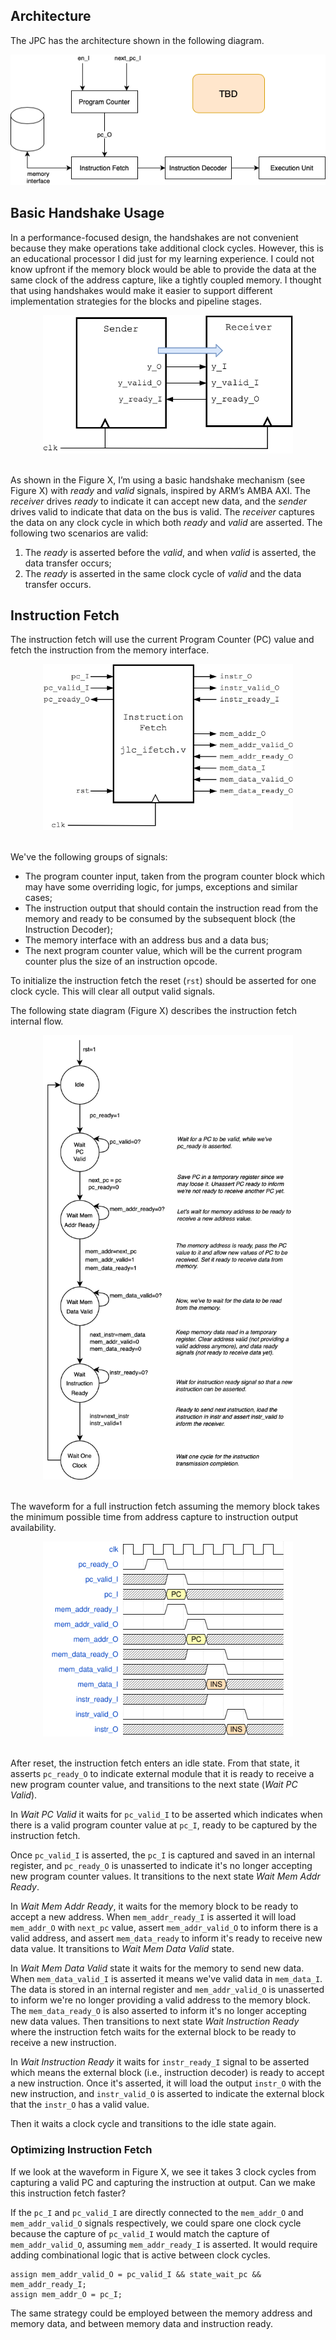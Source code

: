 
## Architecture

The JPC has the architecture shown in the following diagram.

![](JPC_Architecture.png)



## Basic Handshake Usage

In a performance-focused design, the handshakes are not convenient because they make operations take additional clock cycles. However, this is an educational processor I did just for my learning experience. I could not know upfront if the memory block would be able to provide the data at the same clock of the address capture, like a tightly coupled memory. I thought that using handshakes would make it easier to support different implementation strategies for the blocks and pipeline stages.

<img src="basic_handshake.png" alt="drawing" width="400" style="display: block; margin: auto; padding-bottom: 20px"/>


As shown in the Figure X, I’m using a basic handshake mechanism (see Figure X) with _ready_ and _valid_ signals, inspired by ARM’s AMBA AXI. The _receiver_ drives _ready_ to indicate it can accept new data, and the _sender_ drives valid to indicate that data on the bus is valid. The _receiver_ captures the data on any clock cycle in which both _ready_ and _valid_ are asserted. The following two scenarios are valid:
1. The _ready_ is asserted before the _valid_, and when _valid_ is asserted, the data transfer occurs;
2. The _ready_ is asserted in the same clock cycle of _valid_ and the data transfer occurs.


## Instruction Fetch

The instruction fetch will use the current Program Counter (PC) value and fetch the instruction from the memory interface. 

<img src="JPC_ifetch.png" alt="drawing" width="400" style="display: block; margin: auto; padding-bottom: 20px"/>

We've the following groups of signals:

* The program counter input, taken from the program counter block which may have some overriding logic, for jumps, exceptions and similar cases;
* The instruction output that should contain the instruction read from the memory and ready to be consumed by the subsequent block (the Instruction Decoder);
* The memory interface with an address bus and a data bus;
* The next program counter value, which will be the current program counter plus the size of an instruction opcode.

To initialize the instruction fetch the reset (`rst`) should be asserted for one clock cycle. This will clear all output valid signals.

The following state diagram (Figure X) describes the instruction fetch internal flow.

<img src="JPC_ifetch_flow.png" alt="drawing" width="400" style="display: block; margin: auto; padding-bottom: 20px"/>

The waveform for a full instruction fetch assuming the memory block takes the minimum possible time from address capture to instruction output availability.

<!-- Wavedrom source (https://wavedrom.com/editor.html)
{
    "signal": [
        { "name": "clk",              "wave": "p......." },
        { "name": "pc_valid_I",       "wave": "x.10...." },
        { "name": "pc_I",             "wave": "x.3x....", "data": [ "PC" ] },
        { "name": "pc_ready_O",       "wave": "010....." },
        { "name": "mem_addr_ready_I", "wave": "0.10...." },
        { "name": "mem_addr_valid_O", "wave": "0..10..." },
        { "name": "mem_addr_O",       "wave": "x..3x...", "data": [ "PC" ] },
        
        { "name": "mem_data_ready_O", "wave": "x..1.0.." },
        { "name": "mem_data_valid_I", "wave": "x...10.." },
        { "name": "mem_data_I",       "wave": "x...3x..", "data": [ "INS" ] },

        { "name": "instr_ready_I", "wave": "x...1..." },
        { "name": "instr_valid_O", "wave": "0....10." },
        { "name": "instr_O",       "wave": "x....3x.", "data": [ "INS" ] }
        
    ]
}

-->

<img src="JPC_ifetch_waveform.svg" alt="drawing" width="400" style="display: block; margin: auto; padding-bottom: 20px"/>

After reset, the instruction fetch enters an idle state. From that state, it asserts `pc_ready_O` to indicate external module that it is ready to receive a new program counter value, and transitions to the next state (_Wait PC Valid_).

In _Wait PC Valid_ it waits for `pc_valid_I` to be asserted which indicates when there is a valid program counter value at `pc_I`, ready to be captured by the instruction fetch.

Once `pc_valid_I` is asserted, the `pc_I` is captured and saved in an internal register, and `pc_ready_O` is unasserted to indicate it's no longer accepting new program counter values. It transitions to the next state _Wait Mem Addr Ready_.

In _Wait Mem Addr Ready_, it waits for the memory block to be ready to accept a new address. When `mem_addr_ready_I` is asserted it will load `mem_addr_O` with `next_pc` value, assert `mem_addr_valid_O` to inform there is a valid address, and assert `mem_data_ready` to inform it's ready to receive new data value. It transitions to _Wait Mem Data Valid_ state.

In _Wait Mem Data Valid_ state it waits for the memory to send new data. When `mem_data_valid_I` is asserted it means we've valid data in `mem_data_I`. The data is stored in an internal register and `mem_addr_valid_O` is unasserted to inform we're no longer providing a valid address to the memory block. The `mem_data_ready_O` is also asserted to inform it's no longer accepting new data values. Then transitions to next state _Wait Instruction Ready_ where the instruction fetch waits for the external block to be ready to receive a new instruction.

In _Wait Instruction Ready_ it waits for `instr_ready_I` signal to be asserted which means the external block (i.e., instruction decoder) is ready to accept a new instruction. Once it's asserted, it will load the output `instr_O` with the new instruction, and `instr_valid_O` is asserted to indicate the external block that the `instr_O` has a valid value.

Then it waits a clock cycle and transitions to the idle state again.

### Optimizing Instruction Fetch

If we look at the waveform in Figure X, we see it takes 3 clock cycles from capturing a valid PC and capturing the instruction at output. Can we make this instruction fetch faster?

If the `pc_I` and `pc_valid_I` are directly connected to the `mem_addr_O` and `mem_addr_valid_O` signals respectively, we could spare one clock cycle because the capture of `pc_valid_I` would match the capture of `mem_addr_valid_O`, assuming `mem_addr_ready_I` is asserted. It would require adding combinational logic that is active between clock cycles.

    assign mem_addr_valid_O = pc_valid_I && state_wait_pc && mem_addr_ready_I;
    assign mem_addr_O = pc_I;

The same strategy could be employed between the memory address and memory data, and between memory data and instruction ready.